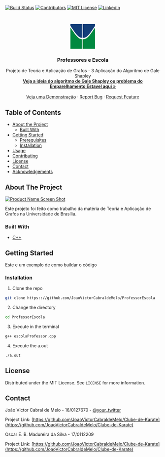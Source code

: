 <!--
*** Thanks for checking out this README Template. If you have a suggestion that would
*** make this better please fork the repo and create a pull request or simple open
*** an issue with the tag "enhancement".
*** Thanks again! Now go create something AMAZING! :D
-->





<!-- PROJECT SHIELDS -->
[![Build Status][build-shield]]()
[![Contributors][contributors-shield]]()
[![MIT License][license-shield]][license-url]
[![LinkedIn][linkedin-shield]][linkedin-url]



<!-- PROJECT LOGO -->
<br />
<p align="center">
  <a href="https://github.com/othneildrew/Best-README-Template">
    <img src="logo.png" alt="Logo" width="80" height="80">
  </a>

  <h3 align="center">Professores e Escola</h3>

  <p align="center">
    Projeto de Teoria e Aplicação de Grafos - 3 Aplicação do Algoritmo de Gale Shapley
    <br />
    <a href="https://pt.wikipedia.org/wiki/Problema_do_emparelhamento_est%C3%A1vel"><strong>
    Veja a ideia do algoritmo de Gale Shapley ou problema do Emparelhamento Estavel aqui »</strong></a>
    <br />
    <br />
    <a href="https://www.youtube.com/watch?v=fudb8DuzQlM">Veja uma Demonstração</a>
    ·
    <a href="https://www.facebook.com/joao.cabraldemelo.5">Report Bug</a>
    ·
    <a href="https://github.com/JoaoVictorCabraldeMelo">Request Feature</a>
  </p>
</p>



<!-- TABLE OF CONTENTS -->
## Table of Contents

* [About the Project](#about-the-project)
  * [Built With](#built-with)
* [Getting Started](#getting-started)
  * [Prerequisites](#prerequisites)
  * [Installation](#installation)
* [Usage](#usage)
* [Contributing](#contributing)
* [License](#license)
* [Contact](#contact)
* [Acknowledgements](#acknowledgements)



<!-- ABOUT THE PROJECT -->
## About The Project

[![Product Name Screen Shot][product-screenshot]](Exemplo1.png)

Este projeto foi feito como trabalho da matéria de Teoria e Aplicação de Grafos na Universidade de Brasília.
### Built With
* [C++](http://www.cplusplus.com/)



<!-- GETTING STARTED -->
## Getting Started

Este e um exemplo de como buildar o código

### Installation

1. Clone the repo
```sh
git clone https:://github.com/JoaoVictorCabraldeMelo/ProfessorEscola
```
2. Change the directory 
```sh
cd ProfessorEscola
```
3. Execute in the terminal
```sh
g++ escolaProfessor.cpp
```
4. Execute the a.out
```sh
./a.out
```






<!-- LICENSE -->
## License

Distributed under the MIT License. See `LICENSE` for more information.



<!-- CONTACT -->
## Contact

João Victor Cabral de Melo - 16/0127670 - [@your_twitter](https://twitter.com/CabralJoaoVicto)

Project Link: [https://github.com/JoaoVictorCabraldeMelo/Clube-de-Karate](https://github.com/JoaoVictorCabraldeMelo/Clube-de-Karate)

Oscar E. B. Madureira da Silva - 17/0112209

Project Link: [https://github.com/JoaoVictorCabraldeMelo/Clube-de-Karate](https://github.com/JoaoVictorCabraldeMelo/Clube-de-Karate)







<!-- MARKDOWN LINKS & IMAGES -->
[build-shield]: https://img.shields.io/badge/build-passing-brightgreen.svg?style=flat-square
[contributors-shield]: https://img.shields.io/badge/contributors-2-orange.svg?style=flat-square
[license-shield]: https://img.shields.io/badge/license-MIT-blue.svg?style=flat-square
[license-url]: https://choosealicense.com/licenses/mit
[linkedin-shield]: https://img.shields.io/badge/-LinkedIn-black.svg?style=flat-square&logo=linkedin&colorB=555
[linkedin-url]: https://www.linkedin.com/in/joão-victor-cabral-de-melo/
[product-screenshot]: https://github.com/JoaoVictorCabraldeMelo/Clube-de-Karate/master/grafo_3.png
